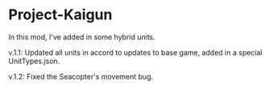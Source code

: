 # Project-Kaigun
In this mod, I've added in some hybrid units.

v.1.1: Updated all units in accord to updates to base game, added in a special UnitTypes.json.

v.1.2: Fixed the Seacopter's movement bug.
